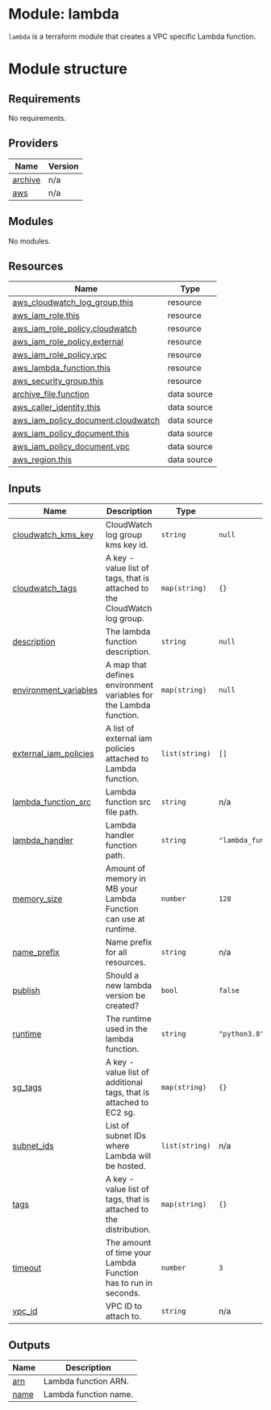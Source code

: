 # Module: lambda

`lambda` is a terraform module that creates a VPC specific Lambda function.

# Module structure

<!-- BEGINNING OF PRE-COMMIT-TERRAFORM DOCS HOOK -->
## Requirements

No requirements.

## Providers

| Name | Version |
|------|---------|
| <a name="provider_archive"></a> [archive](#provider\_archive) | n/a |
| <a name="provider_aws"></a> [aws](#provider\_aws) | n/a |

## Modules

No modules.

## Resources

| Name | Type |
|------|------|
| [aws_cloudwatch_log_group.this](https://registry.terraform.io/providers/hashicorp/aws/latest/docs/resources/cloudwatch_log_group) | resource |
| [aws_iam_role.this](https://registry.terraform.io/providers/hashicorp/aws/latest/docs/resources/iam_role) | resource |
| [aws_iam_role_policy.cloudwatch](https://registry.terraform.io/providers/hashicorp/aws/latest/docs/resources/iam_role_policy) | resource |
| [aws_iam_role_policy.external](https://registry.terraform.io/providers/hashicorp/aws/latest/docs/resources/iam_role_policy) | resource |
| [aws_iam_role_policy.vpc](https://registry.terraform.io/providers/hashicorp/aws/latest/docs/resources/iam_role_policy) | resource |
| [aws_lambda_function.this](https://registry.terraform.io/providers/hashicorp/aws/latest/docs/resources/lambda_function) | resource |
| [aws_security_group.this](https://registry.terraform.io/providers/hashicorp/aws/latest/docs/resources/security_group) | resource |
| [archive_file.function](https://registry.terraform.io/providers/hashicorp/archive/latest/docs/data-sources/file) | data source |
| [aws_caller_identity.this](https://registry.terraform.io/providers/hashicorp/aws/latest/docs/data-sources/caller_identity) | data source |
| [aws_iam_policy_document.cloudwatch](https://registry.terraform.io/providers/hashicorp/aws/latest/docs/data-sources/iam_policy_document) | data source |
| [aws_iam_policy_document.this](https://registry.terraform.io/providers/hashicorp/aws/latest/docs/data-sources/iam_policy_document) | data source |
| [aws_iam_policy_document.vpc](https://registry.terraform.io/providers/hashicorp/aws/latest/docs/data-sources/iam_policy_document) | data source |
| [aws_region.this](https://registry.terraform.io/providers/hashicorp/aws/latest/docs/data-sources/region) | data source |

## Inputs

| Name | Description | Type | Default | Required |
|------|-------------|------|---------|:--------:|
| <a name="input_cloudwatch_kms_key"></a> [cloudwatch\_kms\_key](#input\_cloudwatch\_kms\_key) | CloudWatch log group kms key id. | `string` | `null` | no |
| <a name="input_cloudwatch_tags"></a> [cloudwatch\_tags](#input\_cloudwatch\_tags) | A key - value list of tags, that is attached to the CloudWatch log group. | `map(string)` | `{}` | no |
| <a name="input_description"></a> [description](#input\_description) | The lambda function description. | `string` | `null` | no |
| <a name="input_environment_variables"></a> [environment\_variables](#input\_environment\_variables) | A map that defines environment variables for the Lambda function. | `map(string)` | `null` | no |
| <a name="input_external_iam_policies"></a> [external\_iam\_policies](#input\_external\_iam\_policies) | A list of external iam policies attached to Lambda function. | `list(string)` | `[]` | no |
| <a name="input_lambda_function_src"></a> [lambda\_function\_src](#input\_lambda\_function\_src) | Lambda function src file path. | `string` | n/a | yes |
| <a name="input_lambda_handler"></a> [lambda\_handler](#input\_lambda\_handler) | Lambda handler function path. | `string` | `"lambda_function.lambda_handler"` | no |
| <a name="input_memory_size"></a> [memory\_size](#input\_memory\_size) | Amount of memory in MB your Lambda Function can use at runtime. | `number` | `128` | no |
| <a name="input_name_prefix"></a> [name\_prefix](#input\_name\_prefix) | Name prefix for all resources. | `string` | n/a | yes |
| <a name="input_publish"></a> [publish](#input\_publish) | Should a new lambda version be created? | `bool` | `false` | no |
| <a name="input_runtime"></a> [runtime](#input\_runtime) | The runtime used in the lambda function. | `string` | `"python3.8"` | no |
| <a name="input_sg_tags"></a> [sg\_tags](#input\_sg\_tags) | A key - value list of additional tags, that is attached to EC2 sg. | `map(string)` | `{}` | no |
| <a name="input_subnet_ids"></a> [subnet\_ids](#input\_subnet\_ids) | List of subnet IDs where Lambda will be hosted. | `list(string)` | n/a | yes |
| <a name="input_tags"></a> [tags](#input\_tags) | A key - value list of tags, that is attached to the distribution. | `map(string)` | `{}` | no |
| <a name="input_timeout"></a> [timeout](#input\_timeout) | The amount of time your Lambda Function has to run in seconds. | `number` | `3` | no |
| <a name="input_vpc_id"></a> [vpc\_id](#input\_vpc\_id) | VPC ID to attach to. | `string` | n/a | yes |

## Outputs

| Name | Description |
|------|-------------|
| <a name="output_arn"></a> [arn](#output\_arn) | Lambda function ARN. |
| <a name="output_name"></a> [name](#output\_name) | Lambda function name. |
<!-- END OF PRE-COMMIT-TERRAFORM DOCS HOOK -->
